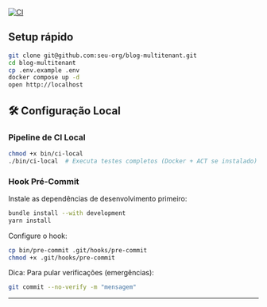 [![CI](https://github.com/marcosrenatodev/blog-multitenant/actions/workflows/ci.yml/badge.svg)](https://github.com/marcosrenatodev/blog-multitenant/actions/workflows/ci.yml)
## Setup rápido

```bash
git clone git@github.com:seu-org/blog-multitenant.git
cd blog-multitenant
cp .env.example .env
docker compose up -d
open http://localhost
```
## 🛠️ Configuração Local

### Pipeline de CI Local

```bash
chmod +x bin/ci-local
./bin/ci-local  # Executa testes completos (Docker + ACT se instalado)
```
### Hook Pré-Commit
Instale as dependências de desenvolvimento primeiro:

```bash
bundle install --with development
yarn install
```
Configure o hook:

```bash
cp bin/pre-commit .git/hooks/pre-commit
chmod +x .git/hooks/pre-commit
```
Dica: Para pular verificações (emergências):

```bash
git commit --no-verify -m "mensagem"
```

---
